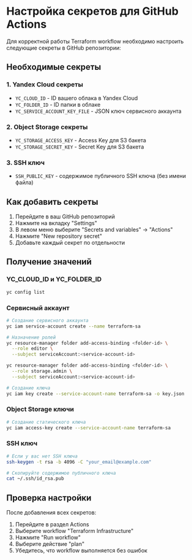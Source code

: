 # Настройка секретов для GitHub Actions

Для корректной работы Terraform workflow необходимо настроить следующие секреты в GitHub репозитории:

## Необходимые секреты

### 1. Yandex Cloud секреты
- `YC_CLOUD_ID` - ID вашего облака в Yandex Cloud
- `YC_FOLDER_ID` - ID папки в облаке
- `YC_SERVICE_ACCOUNT_KEY_FILE` - JSON ключ сервисного аккаунта

### 2. Object Storage секреты
- `YC_STORAGE_ACCESS_KEY` - Access Key для S3 бакета
- `YC_STORAGE_SECRET_KEY` - Secret Key для S3 бакета

### 3. SSH ключ
- `SSH_PUBLIC_KEY` - содержимое публичного SSH ключа (без имени файла)

## Как добавить секреты

1. Перейдите в ваш GitHub репозиторий
2. Нажмите на вкладку "Settings"
3. В левом меню выберите "Secrets and variables" → "Actions"
4. Нажмите "New repository secret"
5. Добавьте каждый секрет по отдельности

## Получение значений

### YC_CLOUD_ID и YC_FOLDER_ID
```bash
yc config list
```

### Сервисный аккаунт
```bash
# Создание сервисного аккаунта
yc iam service-account create --name terraform-sa

# Назначение ролей
yc resource-manager folder add-access-binding <folder-id> \
  --role editor \
  --subject serviceAccount:<service-account-id>

yc resource-manager folder add-access-binding <folder-id> \
  --role storage.admin \
  --subject serviceAccount:<service-account-id>

# Создание ключа
yc iam key create --service-account-name terraform-sa -o key.json
```

### Object Storage ключи
```bash
# Создание статического ключа
yc iam access-key create --service-account-name terraform-sa
```

### SSH ключ
```bash
# Если у вас нет SSH ключа
ssh-keygen -t rsa -b 4096 -C "your_email@example.com"

# Скопируйте содержимое публичного ключа
cat ~/.ssh/id_rsa.pub
```

## Проверка настройки

После добавления всех секретов:
1. Перейдите в раздел Actions
2. Выберите workflow "Terraform Infrastructure"
3. Нажмите "Run workflow"
4. Выберите действие "plan"
5. Убедитесь, что workflow выполняется без ошибок

